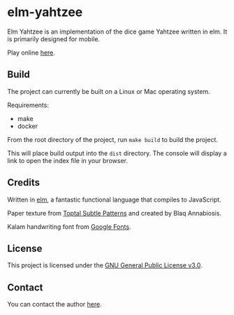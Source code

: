 # elm-yahtzee

Elm Yahtzee is an implementation of the dice game Yahtzee written in elm. It is primarily designed for mobile.

Play online [here](http://elm-yahtzee.kappasoft.net).

## Build

The project can currently be built on a Linux or Mac operating system.

Requirements:

* make
* docker

From the root directory of the project, run `make build` to build the project.

This will place build output into the `dist` directory. The console will display a link to open the index file in your browser.

## Credits

Written in [elm](https://elm-lang.org), a fantastic functional language that compiles to JavaScript.

Paper texture from [Toptal Subtle Patterns](https://www.toptal.com/designers/subtlepatterns/paper/) and created by Blaq Annabiosis.

Kalam handwriting font from [Google Fonts](https://fonts.google.com/specimen/Kalam).

## License

This project is licensed under the [GNU General Public License v3.0](https://choosealicense.com/licenses/gpl-3.0/).

## Contact

You can contact the author [here](http://www.kappasoft.net/contact).
